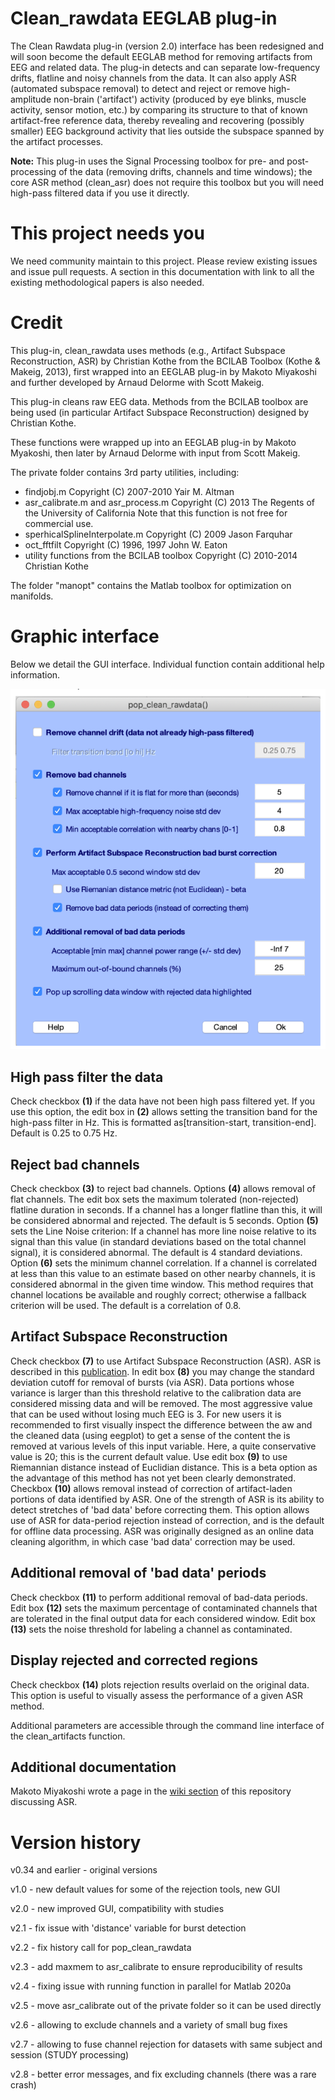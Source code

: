 # Clean_rawdata EEGLAB plug-in

The Clean Rawdata plug-in (version 2.0) interface has been redesigned and will soon become the default EEGLAB method for removing artifacts from EEG and related data. The plug-in detects and can separate low-frequency drifts, flatline and noisy channels from the data. It can also apply ASR (automated subspace removal) to detect and reject or remove high-amplitude non-brain ('artifact') activity (produced by eye blinks, muscle activity, sensor motion, etc.) by comparing its structure to that of known artifact-free reference data, thereby revealing and recovering (possibly smaller) EEG background activity that lies outside the subspace spanned by the artifact processes.

**Note:** This plug-in uses the Signal Processing toolbox for pre- and post-processing of the data (removing drifts, channels and time windows); the core ASR method (clean_asr) does not require this toolbox but you will need high-pass filtered data if you use it directly.

# This project needs you

We need community maintain to this project. Please review existing issues and issue pull requests. A section in this documentation with link to all the existing methodological papers is also needed.

# Credit

This plug-in, clean_rawdata uses methods (e.g., Artifact Subspace 
Reconstruction, ASR) by Christian Kothe from the BCILAB Toolbox 
(Kothe & Makeig, 2013), first wrapped into an EEGLAB plug-in by 
Makoto Miyakoshi and further developed by Arnaud Delorme with 
Scott Makeig.

This plug-in cleans raw EEG data. Methods from the BCILAB toolbox
are being used (in particular Artifact Subspace Reconstruction)
designed by Christian Kothe.

These functions were wrapped up into an EEGLAB plug-in by Makoto
Myakoshi, then later by Arnaud Delorme with input from Scott
Makeig.

The private folder contains 3rd party utilities, including:
- findjobj.m Copyright (C) 2007-2010 Yair M. Altman
- asr_calibrate.m and asr_process.m
 Copyright (C) 2013 The Regents of the University of California
 Note that this function is not free for commercial use.
- sperhicalSplineInterpolate.m Copyright (C) 2009 Jason Farquhar
- oct_fftfilt Copyright (C) 1996, 1997 John W. Eaton
- utility functions from the BCILAB toolbox Copyright (C) 2010-2014 Christian Kothe

The folder "manopt" contains the Matlab toolbox for optimization on manifolds.

# Graphic interface

Below we detail the GUI interface. Individual function contain additional help information.

![](gui_interface.png)

## High pass filter the data

Check checkbox **(1)** if the data have not been high pass filtered yet. If you use this option, the edit box in **(2)** allows setting the transition band for the high-pass filter in Hz. This is formatted as[transition-start, transition-end]. Default is 0.25 to 0.75 Hz.

## Reject bad channels

Check checkbox **(3)** to reject bad channels. Options **(4)** allows removal of flat channels. The edit box sets the maximum tolerated (non-rejected) flatline duration in seconds. If a channel has a longer flatline than this, it will be considered abnormal and rejected. The default is 5 seconds. Option **(5)** sets the Line Noise criterion: If a channel has more line noise relative to its signal than this value (in standard deviations based on the total channel signal), it is considered abnormal. The default is 4 standard deviations. Option **(6)** sets the minimum channel correlation. If a channel is correlated at less than this value to an estimate based on other nearby channels, it is considered abnormal in the given time window. This method requires that channel locations be available and roughly correct; otherwise a fallback criterion will be used. The default is a correlation of 0.8.

## Artifact Subspace Reconstruction

Check checkbox **(7)** to use Artifact Subspace Reconstruction (ASR). ASR is described in this [publication](https://www.ncbi.nlm.nih.gov/pubmed/26415149). In edit box **(8)** you may change the standard deviation cutoff for removal of bursts (via ASR). Data portions whose variance is larger than this threshold relative to the calibration data are considered missing data and will be removed. The most aggressive value that can be used without losing much EEG is 3. For new users it is recommended to first visually inspect the difference between the aw and the cleaned data (using eegplot) to get a sense of the content the is removed at various levels of this input variable. Here, a quite conservative value is 20; this is the current default value. Use edit box **(9)** to use Riemannian distance instead of Euclidian distance. This is a beta option as the advantage of this method has not yet been clearly demonstrated. Checkbox **(10)** allows removal instead of correction of artifact-laden portions of data identified by ASR. One of the strength of ASR is its ability to detect stretches of 'bad data' before correcting them. This option allows use of ASR for data-period rejection instead of correction, and is the default for offline data processing. ASR was originally designed as an online data cleaning algorithm, in which case 'bad data' correction may be used.

## Additional removal of 'bad data' periods

Check checkbox **(11)** to perform additional removal of bad-data periods. Edit box **(12)** sets the maximum percentage of contaminated channels that are tolerated in the final output data for each considered window. Edit box **(13)** sets the noise threshold for labeling a channel as contaminated.

## Display rejected and corrected regions

Check checkbox **(14)** plots rejection results overlaid on the original data. This option is useful to visually assess the performance of a given ASR method.

Additional parameters are accessible through the command line interface of the clean_artifacts function.

## Additional documentation

Makoto Miyakoshi wrote a page in the [wiki section](https://github.com/sccn/clean_rawdata/wiki) of this repository discussing ASR.

# Version history
v0.34 and earlier - original versions

v1.0 - new default values for some of the rejection tools, new GUI

v2.0 - new improved GUI, compatibility with studies

v2.1 - fix issue with 'distance' variable for burst detection

v2.2 - fix history call for pop_clean_rawdata

v2.3 - add maxmem to asr_calibrate to ensure reproducibility of results

v2.4 - fixing issue with running function in parallel for Matlab 2020a

v2.5 - move asr_calibrate out of the private folder so it can be used directly

v2.6 - allowing to exclude channels and a variety of small bug fixes

v2.7 - allowing to fuse channel rejection for datasets with same subject and session (STUDY processing)

v2.8 - better error messages, and fix excluding channels (there was a rare crash)
